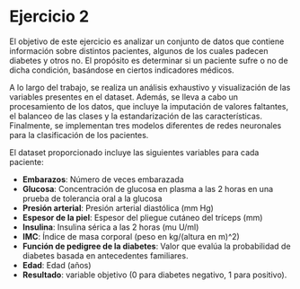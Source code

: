 # Ejercicio 2

El objetivo de este ejercicio es analizar un conjunto de datos que contiene información sobre distintos pacientes, algunos de los cuales padecen diabetes y otros no. El propósito es determinar si un paciente sufre o no de dicha condición, basándose en ciertos indicadores médicos.

A lo largo del trabajo, se realiza un análisis exhaustivo y visualización de las variables presentes en el dataset. Además, se lleva a cabo un procesamiento de los datos, que incluye la imputación de valores faltantes, el balanceo de las clases y la estandarización de las características. Finalmente, se implementan tres modelos diferentes de redes neuronales para la clasificación de los pacientes.

El dataset proporcionado incluye las siguientes variables para cada paciente:
- **Embarazos**: Número de veces embarazada
- **Glucosa**: Concentración de glucosa en plasma a las 2 horas en una prueba de tolerancia oral a la glucosa
- **Presión arterial**: Presión arterial diastólica (mm Hg)
- **Espesor de la piel**: Espesor del pliegue cutáneo del tríceps (mm)
- **Insulina**: Insulina sérica a las 2 horas (mu U/ml)
- **IMC**: Índice de masa corporal (peso en kg/(altura en m)^2)
- **Función de pedigree de la diabetes**: Valor que evalúa la probabilidad de diabetes basada en antecedentes familiares.
- **Edad**: Edad (años)
- **Resultado**: variable objetivo (0 para diabetes negativo, 1 para positivo).

